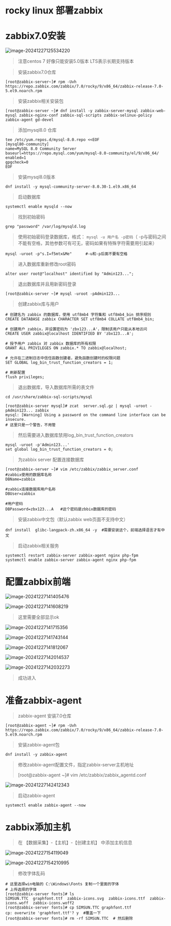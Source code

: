 # rocky linux 部署zabbix

# zabbix7.0安装

![image-20241227125534220](../image/image-20241227125534220.png)

>注意centos 7 好像只能安装5.0版本 LTS表示长期支持版本 

>安装zabbix7.0仓库

```
[root@zabbix-server~]# rpm -Uvh https://repo.zabbix.com/zabbix/7.0/rocky/9/x86_64/zabbix-release-7.0-5.el9.noarch.rpm
```

>安装zabbix相关安装包

```
[root@zabbix-server ~]# dnf install -y zabbix-server-mysql zabbix-web-mysql zabbix-nginx-conf zabbix-sql-scripts zabbix-selinux-policy zabbix-agent gd-devel
```

> 添加mysql8.0 仓库

```
tee /etc/yum.repos.d/mysql-8.0.repo <<EOF
[mysql80-community]
name=MySQL 8.0 Community Server
baseurl=https://repo.mysql.com/yum/mysql-8.0-community/el/9/x86_64/
enabled=1
gpgcheck=0
EOF
```

> 安装mysql8.0版本

```
dnf install -y mysql-community-server-8.0.30-1.el9.x86_64
```

> 启动数据库

```
systemctl enable mysqld --now
```

> 找到初始密码

```
grep "password" /var/log/mysqld.log
```

> 使用初始密码登录数据库，格式： `mysql -u 用户名 -p密码`（ -p与密码之间不能有空格，其他参数可有可无，密码如果有特殊字符需要用引起来）

```
mysql -uroot -p"s.I=f5mtx&Me"      #-u和-p后面不要有空格
```

> 进入数据库重新修改root密码

```
alter user root@"localhost" identified by "Admin123...";
```

> 退出数据库并且用新密码登录

```
[root@zabbix-server ~]# mysql -uroot -pAdmin123...
```

> 创建zabbix库与用户

```
# 创建名为 zabbix 的数据库，使用 utf8mb4 字符集和 utf8mb4_bin 排序规则
CREATE DATABASE zabbix CHARACTER SET utf8mb4 COLLATE utf8mb4_bin;

# 创建用户 zabbix，并设置密码为 'zbx123...A'，限制该用户只能从本地访问
CREATE USER zabbix@localhost IDENTIFIED BY 'zbx123...A';

# 授予用户 zabbix 对 zabbix 数据库的所有权限
GRANT ALL PRIVILEGES ON zabbix.* TO zabbix@localhost;

# 允许在二进制日志中信任函数创建者，避免函数创建时的权限问题
SET GLOBAL log_bin_trust_function_creators = 1;

# 刷新配置
flush privileges;
```

> 退出数据库，导入数据库所需的表文件

```
cd /usr/share/zabbix-sql-scripts/mysql

[root@zabbix-server mysql]# zcat  server.sql.gz | mysql -uroot -pAdmin123... zabbix
mysql: [Warning] Using a password on the command line interface can be insecure.
# 这里只是一个警告，不用管
```

> 然后需要进入数据库禁用log_bin_trust_function_creators

```
mysql -uroot -p'Admin123...'
set global log_bin_trust_function_creators = 0;
```



> 为zabbix server 配置连接数据库

```
[root@zabbix-server ~]# vim /etc/zabbix/zabbix_server.conf 
#zabbix使用的数据库名称
DBName=zabbix

#zabbix连接数据库用户名称
DBUser=zabbix

#用户密码
DBPassword=zbx123...A   #这个密码是zbbix数据库的密码
```

> 安装zabbix中文包（默认zabbix web页面不支持中文）

```
dnf install  glibc-langpack-zh.x86_64 -y  #需要安装这个，前端选择语言才有中文
```

> 启动zabbix相关服务

```
systemctl restart zabbix-server zabbix-agent nginx php-fpm
systemctl enable zabbix-server zabbix-agent nginx php-fpm
```

# 配置zabbix前端



![image-20241227141405476](../image/image-20241227141405476.png)

![image-20241227141608219](../image/image-20241227141608219.png)

> 这里需要全部显示ok

![image-20241227141715356](../image/image-20241227141715356.png)

![image-20241227141743144](../image/image-20241227141743144.png)

![image-20241227141812067](../image/image-20241227141812067.png)

![image-20241227142014537](../image/image-20241227142014537.png)

![image-20241227142032273](../image/image-20241227142032273.png)

> 成功进入

# 准备zabbix-agent

> zabbix-agent 安装7.0仓库

```
[root@zabbix-agent ~]# rpm -Uvh https://repo.zabbix.com/zabbix/7.0/rocky/9/x86_64/zabbix-release-7.0-5.el9.noarch.rpm
```

> 安装zabbix-agent包

```
dnf install -y zabbix-agent 
```

> 修改zabbix-agent配置文件，指定zabbix-server主机地址
>
> [root@zabbix-agent ~]#  vim /etc/zabbix/zabbix_agentd.conf

![image-20241227142412343](../image/image-20241227142412343.png)

> 启动zabbix-agent

```
systemctl enable zabbix-agent --now
```



# zabbix添加主机

> 在 【数据采集】-【主机】-【创建主机】 中添加主机信息

![image-20241227154119049](../image/image-20241227154119049.png)

![image-20241227154210995](../image/image-20241227154210995.png)

> 修改字体乱码

```
# 这里选择win电脑的 C:\Windows\Fonts 复制一个里面的字体
# 上传选择的字体
[root@zabbix-server fonts]# ls
SIMSUN.TTC  graphfont.ttf  zabbix-icons.svg  zabbix-icons.ttf  zabbix-icons.woff  zabbix-icons.woff2
[root@zabbix-server fonts]# cp SIMSUN.TTC graphfont.ttf 
cp: overwrite 'graphfont.ttf'? y  #覆盖一下
[root@zabbix-server fonts]# rm -rf SIMSUN.TTC  # 然后删除

```

